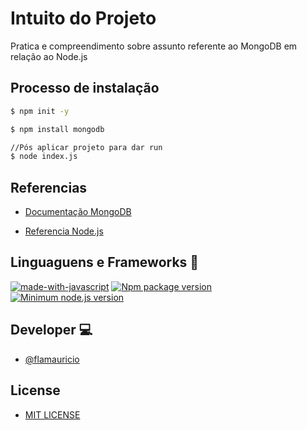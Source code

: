# Intuito do Projeto
Pratica e compreendimento sobre assunto referente ao MongoDB em relação ao Node.js

## Processo de instalação
```bash
$ npm init -y

$ npm install mongodb

//Pós aplicar projeto para dar run
$ node index.js
```
## Referencias 
- <a href="https://docs.mongodb.com/drivers/"> Documentação MongoDB <a/>

- <a href="https://docs.mongodb.com/drivers/node/current/quick-start/"> Referencia Node.js <a/>

## Linguaguens e Frameworks 🚀
  [![made-with-javascript](https://img.shields.io/badge/Made%20with-JavaScript-1f425f.svg)](https://www.javascript.com)
  [![Npm package version](https://badgen.net/npm/v/express)](https://npmjs.com/package/express)
  [![Minimum node.js version](https://badgen.net/npm/node/express)](https://npmjs.com/package/express)


## Developer 💻
- <a href="https://github.com/flamauricio"> @flamauricio <a/>
  
## License
  - <a href="https://github.com/flamauricio/nodeMongoDB/blob/main/LICENSE"> MIT LICENSE <a/>
